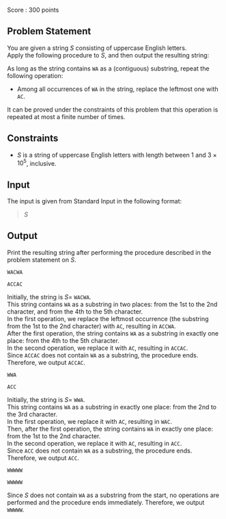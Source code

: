 Score : $300$ points

## Problem Statement

You are given a string $S$ consisting of uppercase English letters.<br>
Apply the following procedure to $S$, and then output the resulting string:

As long as the string contains `WA` as a (contiguous) substring, repeat the following operation:

- Among all occurrences of `WA` in the string, replace the leftmost one with `AC`.

It can be proved under the constraints of this problem that this operation is repeated at most a finite number of times.

## Constraints

- $S$ is a string of uppercase English letters with length between 1 and $3\times 10^5$, inclusive.

## Input

The input is given from Standard Input in the following format:

> $S$

## Output

Print the resulting string after performing the procedure described in the problem statement on $S$.

```input1
WACWA
```

```output1
ACCAC
```

Initially, the string is $S=$ `WACWA`.<br>
This string contains `WA` as a substring in two places: from the 1st to the 2nd character, and from the 4th to the 5th character.<br>
In the first operation, we replace the leftmost occurrence (the substring from the 1st to the 2nd character) with `AC`, resulting in `ACCWA`.<br>
After the first operation, the string contains `WA` as a substring in exactly one place: from the 4th to the 5th character.<br>
In the second operation, we replace it with `AC`, resulting in `ACCAC`.<br>
Since `ACCAC` does not contain `WA` as a substring, the procedure ends. Therefore, we output `ACCAC`.

```input2
WWA
```

```output2
ACC
```

Initially, the string is $S=$ `WWA`.<br>
This string contains `WA` as a substring in exactly one place: from the 2nd to the 3rd character.<br>
In the first operation, we replace it with `AC`, resulting in `WAC`.<br>
Then, after the first operation, the string contains `WA` in exactly one place: from the 1st to the 2nd character.<br>
In the second operation, we replace it with `AC`, resulting in `ACC`.<br>
Since `ACC` does not contain `WA` as a substring, the procedure ends. Therefore, we output `ACC`.

```input3
WWWWW
```

```output3
WWWWW
```

Since $S$ does not contain `WA` as a substring from the start, no operations are performed and the procedure ends immediately. Therefore, we output `WWWWW`.